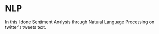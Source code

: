 # NLP
In this I done Sentiment Analysis through Natural Language Processing on twitter's tweets text.
